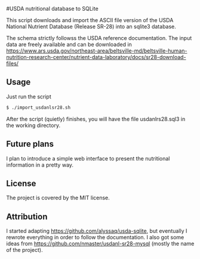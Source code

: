 #USDA nutritional database to SQLite


This script downloads and import the ASCII file version of the USDA National Nutrient Database (Release SR-28) into an sqlite3 database.

The schema strictly followss the USDA reference documentation. The input data are freely available and can be downloaded in <https://www.ars.usda.gov/northeast-area/beltsville-md/beltsville-human-nutrition-research-center/nutrient-data-laboratory/docs/sr28-download-files/>

## Usage
Just run the script

```sh
$ ./import_usdanlsr28.sh
```
After the script (quietly) finishes, you will have the file usdanlrs28.sql3 in the working
directory.

## Future plans

I plan to introduce a simple web interface to present the nutritional information in a pretty way.

## License

The project is covered by the MIT license.

## Attribution
I started adapting <https://github.com/alyssaq/usda-sqlite>, but eventually I rewrote everything in order to follow the documentation. I also got some ideas from <https://github.com/nmaster/usdanl-sr28-mysql> (mostly the name of the project).

